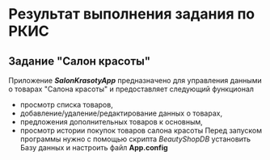 # Результат выполнения задания по РКИС
## Задание "Салон красоты"
Приложение ***SalonKrasotyApp*** предназначено для управления данными о товарах "Салона красоты" и предоставляет следующий функционал
- просмотр списка товаров,
- добавление/удаление/редактирование данных о товарах,
- предложения дополнительных товаров к основным,
- просмотр истории покупок товаров салона красоты
Перед запуском программы нужно с помощью скрипта *BeautyShopDB* установить Базу данных и настроить файл **App.config**

